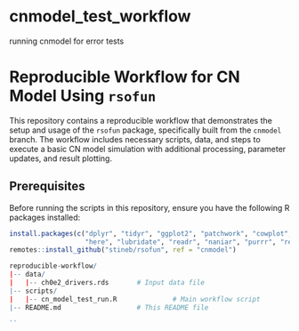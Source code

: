 # cnmodel_test_workflow
running cnmodel for error tests 

# Reproducible Workflow for CN Model Using `rsofun`

This repository contains a reproducible workflow that demonstrates the setup and usage of the `rsofun` package, specifically built from the `cnmodel` branch. The workflow includes necessary scripts, data, and steps to execute a basic CN model simulation with additional processing, parameter updates, and result plotting.

## Prerequisites

Before running the scripts in this repository, ensure you have the following R packages installed:

```R
install.packages(c("dplyr", "tidyr", "ggplot2", "patchwork", "cowplot", "visdat", 
                   "here", "lubridate", "readr", "naniar", "purrr", "remotes"))
remotes::install_github("stineb/rsofun", ref = "cnmodel")

reproducible-workflow/
|-- data/
|   |-- ch0e2_drivers.rds       # Input data file
|-- scripts/
|   |-- cn_model_test_run.R              # Main workflow script
|-- README.md                   # This README file

`` 
